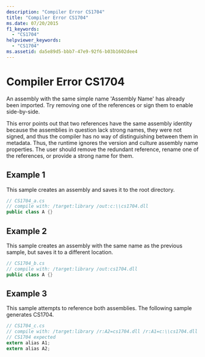 ```yaml
---
description: "Compiler Error CS1704"
title: "Compiler Error CS1704"
ms.date: 07/20/2015
f1_keywords:
  - "CS1704"
helpviewer_keywords:
  - "CS1704"
ms.assetid: da5e89d5-bbb7-47e9-92f6-b03b1602dee4
---
```

# Compiler Error CS1704

An assembly with the same simple name 'Assembly Name' has already been imported. Try removing one of the references or sign them to enable side-by-side.

 This error points out that two references have the same assembly identity because the assemblies in question lack strong names, they were not signed, and thus the compiler has no way of distinguishing between them in metadata. Thus, the runtime ignores the version and culture assembly name properties. The user should remove the redundant reference, rename one of the references, or provide a strong name for them.

## Example 1

 This sample creates an assembly and saves it to the root directory.

```csharp
// CS1704_a.cs
// compile with: /target:library /out:c:\\cs1704.dll
public class A {}
```

## Example 2

 This sample creates an assembly with the same name as the previous sample, but saves it to a different location.

```csharp
// CS1704_b.cs
// compile with: /target:library /out:cs1704.dll
public class A {}
```

## Example 3

 This sample attempts to reference both assemblies. The following sample generates CS1704.

```csharp
// CS1704_c.cs
// compile with: /target:library /r:A2=cs1704.dll /r:A1=c:\\cs1704.dll
// CS1704 expected
extern alias A1;
extern alias A2;
```
